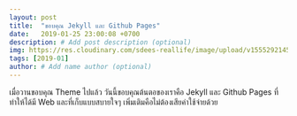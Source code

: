 ```yaml
---
layout: post
title:  "ขอบคุณ Jekyll และ Github Pages"
date:   2019-01-25 23:00:08 +0700
description: # Add post description (optional)
img: https://res.cloudinary.com/sdees-reallife/image/upload/v1555292145/Screenshot_from_2019-01-26_00-53-52.png # Add image post (optional)
tags: [2019-01]
author: # Add name author (optional)
---
```

เมื่อวานขอบคุณ Theme ไปแล้ว วันนี้ขอบคุณต้นตอของเราคือ Jekyll และ Github Pages ที่ทำให้ได้มี Web และที่เก็บแบบสบายใจๆ เพิ่มเติมคือไม่ต้องเสียค่าใช้จ่ายด้วย
